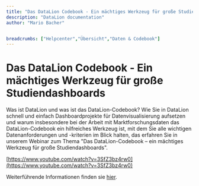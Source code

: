 ```yaml
---
title: "Das DataLion Codebook - Ein mächtiges Werkzeug für große Studiendashboards"
description: "DataLion documentation"
author: "Mario Bacher"


breadcrumbs: ["Helpcenter","Übersicht","Daten & Codebook"]
---
```


# Das DataLion Codebook - Ein mächtiges Werkzeug für große Studiendashboards

Was ist DataLion und was ist das DataLion-Codebook? Wie Sie in DataLion schnell und einfach Dashboardprojekte für Datenvisualisierung aufsetzen und warum insbesondere bei der Arbeit mit Marktforschungsdaten das DataLion-Codebook ein hilfreiches Werkzeug ist, mit dem Sie alle wichtigen Datenanforderungen und -kriterien im Blick halten, das erfahren Sie in unserem Webinar zum Thema "Das DataLion-Codebook – ein mächtiges Werkzeug für große Studiendashboards".

[https://www.youtube.com/watch?v=3SfZ3bz4rw0](https://www.youtube.com/watch?v=3SfZ3bz4rw0)

Weiterführende Informationen finden sie [hier](https://datalion.atlassian.net/servicedesk/customer/portal/1/article/3440656).
